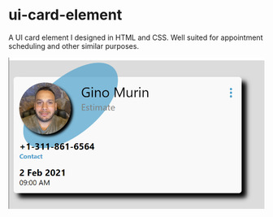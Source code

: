 # ui-card-element

A UI card element I designed in HTML and CSS. Well suited for appointment scheduling and other similar purposes.

![Alt text](./screenshot.png)
